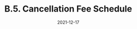---
slug: /pages/v-policies-for-schools-abroad/schools-abroad-experience-planning/cancellation-fee-schedule
date: 2021-12-17
title: B.5. Cancellation Fee Schedule  
---